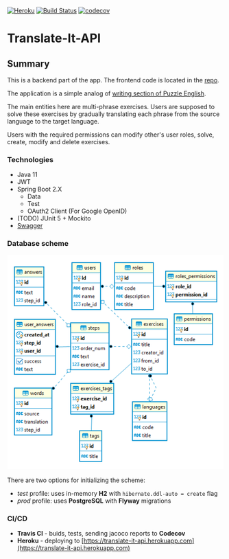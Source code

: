 [![Heroku](http://heroku-badge.herokuapp.com/?app=translate-it-api&root=swagger-ui.html&svg=1)](https://translate-it-api.herokuapp.com/swagger-ui.html) [![Build Status](https://travis-ci.org/kshashov/Translates-API.svg?branch=master)](https://travis-ci.org/kshashov/Translates-API) [![codecov](https://codecov.io/gh/kshashov/translates-api/branch/master/graph/badge.svg)](https://codecov.io/gh/kshashov/translates-api)

# Translate-It-API

## Summary

This is a backend part of the app. The frontend code is located in the [repo](https://github.com/kshashov/Translates-Frontend).

The application is a simple analog of [writing section of Puzzle English](https://puzzle-english.com/writing/verb-tenses).

The main entities here are multi-phrase exercises. Users are supposed to solve these exercises by gradually translating each phrase from the source language to the target language.

Users with the required permissions can modify other's user roles, solve, create, modify and delete exercises.

### Technologies

* Java 11
* JWT
* Spring Boot 2.X
    * Data
    * Test
    * OAuth2 Client (For Google OpenID)
* (TODO) JUnit 5 + Mockito 
* [Swagger](https://translate-it-api.herokuapp.com/swagger-ui.html)
### Database scheme

![scheme](images/scheme.png "scheme")

There are two options for initializing the scheme:
* _test_ profile: uses in-memory **H2** with `hibernate.ddl-auto = create` flag
* _prod_ profile: uses **PostgreSQL** with **Flyway** migrations

### CI/CD

* **Travis CI** - buids, tests, sending jacoco reports to **Codecov**
* **Heroku** - deploying to [https://translate-it-api.herokuapp.com](https://translate-it-api.herokuapp.com)



